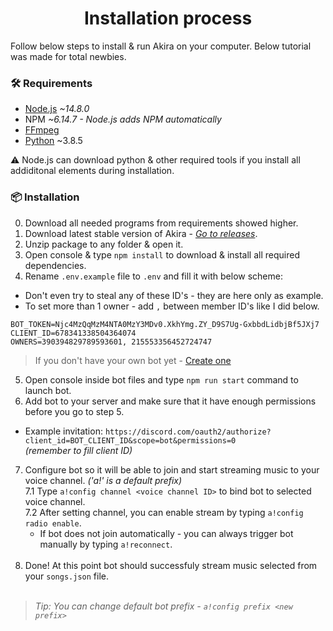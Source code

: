 <h1 align="center">Installation process</h1>

Follow below steps to install & run Akira on your computer. Below tutorial was made for total newbies.

### 🛠️ **Requirements**
- [Node.js](https://nodejs.org/en/) *~14.8.0*
- NPM *~6.14.7 - Node.js adds NPM automatically*
- [FFmpeg](https://ffmpeg.org/)
- [Python](https://www.python.org/) ~3.8.5

⚠️ Node.js can download python & other required tools if you install all addiditonal elements during installation.

### 📦 **Installation**
0. Download all needed programs from requirements showed higher.
1. Download latest stable version of Akira - *[Go to releases](https://github.com/Razzels0/Akira/releases/)*.
2. Unzip package to any folder & open it.
3. Open console & type `npm install` to download & install all required dependencies.
4. Rename `.env.example` file to `.env` and fill it with below scheme:
- Don't even try to steal any of these ID's - they are here only as example.
- To set more than 1 owner - add `,` between member ID's like I did below.
```env
BOT_TOKEN=Njc4MzQqMzM4NTA0MzY3MDv0.XkhYmg.ZY_D9S7Ug-GxbbdLidbjBf5JXj7
CLIENT_ID=678341338504364074
OWNERS=390394829789593601, 215553356452724747
```
> If you don't have your own bot yet - [Create one](https://discord.com/developers/applications) <br />

5. Open console inside bot files and type `npm run start` command to launch bot.
6. Add bot to your server and make sure that it have enough permissions before you go to step 5.
- Example invitation: `https://discord.com/oauth2/authorize?client_id=BOT_CLIENT_ID&scope=bot&permissions=0` <br /> *(remember to fill client ID)*
7. Configure bot so it will be able to join and start streaming music to your voice channel. *('a!' is a default prefix)* <br />
    7.1 Type `a!config channel <voice channel ID>` to bind bot to selected voice channel. <br />
    7.2 After setting channel, you can enable stream by typing `a!config radio enable`. <br />
      - If bot does not join automatically - you can always trigger bot manually by typing `a!reconnect`. <br /> <br />
8. Done! At this point bot should successfuly stream music selected from your `songs.json` file. <br /> <br />

> *Tip: You can change default bot prefix - `a!config prefix <new prefix>`*
